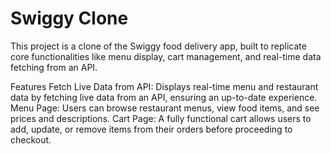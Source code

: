 # Swiggy Clone
This project is a clone of the Swiggy food delivery app, built to replicate core functionalities like menu display, cart management, and real-time data fetching from an API.

Features
Fetch Live Data from API: Displays real-time menu and restaurant data by fetching live data from an API, ensuring an up-to-date experience.
Menu Page: Users can browse restaurant menus, view food items, and see prices and descriptions.
Cart Page: A fully functional cart allows users to add, update, or remove items from their orders before proceeding to checkout.

